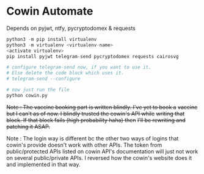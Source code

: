 # Cowin Automate

Depends on pyjwt, ntfy, pycryptodomex & requests

```python
python3 -m pip install virtualenv
python3 -m virtualenv <virtualenv-name>
<activate virtualenv>
pip install pyjwt telegram-send pycryptodomex requests cairosvg

# configure telegram-send now, if you want to use it.
# Else delete the code block which uses it.
# telegram-send --configure

# now just run the file
python cowin.py
```

~~Note : The vaccine booking part is written blindly. I've yet to book a~~
~~vaccine but I can't as of now. I blindly trusted the cowin's API while~~
~~writing that block. If that block fails (high probability haha) then~~
~~I'll be rewriting and patching it ASAP.~~

Note : The login way is different bc the other two ways of logins that
cowin's provide doesn't work with other APIs. The token from
public/protected APIs listed on cowin API's documentation will just not
work on several public/private APIs. I reversed how the cowin's website
does it and implemented in that way.